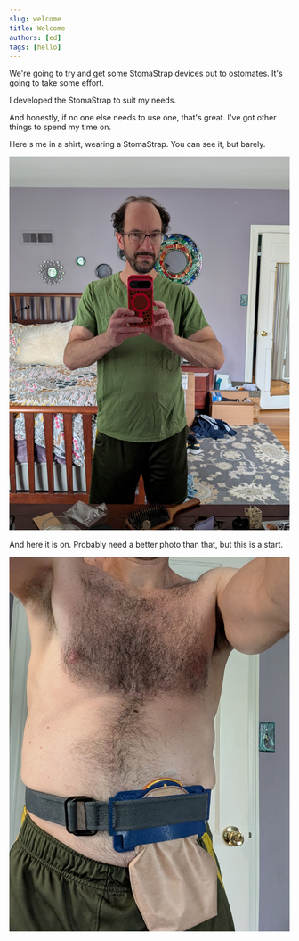 ```yaml
---
slug: welcome
title: Welcome
authors: [ed]
tags: [hello]
---
```


We're going to try and get some StomaStrap devices out to ostomates. It's going to take some effort. 

<!-- truncate -->

I developed the StomaStrap to suit my needs. 

And honestly, if no one else needs to use one, that's great. I've got other things to spend my time on. 

Here's me in a shirt, wearing a StomaStrap. You can see it, but barely. 

![EdInMirror](./EdInMirror.jpg)

And here it is on. Probably need a better photo than that, but this is a start. 

![EdInMirror](./EdWearingStomaStrap.jpg)
